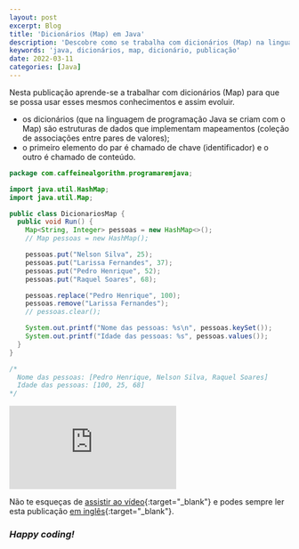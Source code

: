 ```yaml
---
layout: post
excerpt: Blog
title: 'Dicionários (Map) em Java'
description: 'Descobre como se trabalha com dicionários (Map) na linguagem de programação Java. Obtém respostas às tuas dúvidas com a teoria e os exemplos apresentados.'
keywords: 'java, dicionários, map, dicionário, publicação'
date: 2022-03-11
categories: [Java]
---
```


Nesta publicação aprende-se a trabalhar com dicionários (Map) para que se possa usar esses mesmos conhecimentos e assim evoluir.

- os dicionários (que na linguagem de programação Java se criam com o Map) são estruturas de dados que implementam mapeamentos (coleção de associações entre pares de valores);
- o primeiro elemento do par é chamado de chave (identificador) e o outro é chamado de conteúdo.

```java
package com.caffeinealgorithm.programaremjava;

import java.util.HashMap;
import java.util.Map;

public class DicionariosMap {
  public void Run() {
    Map<String, Integer> pessoas = new HashMap<>();
    // Map pessoas = new HashMap();

    pessoas.put("Nelson Silva", 25);
    pessoas.put("Larissa Fernandes", 37);
    pessoas.put("Pedro Henrique", 52);
    pessoas.put("Raquel Soares", 68);

    pessoas.replace("Pedro Henrique", 100);
    pessoas.remove("Larissa Fernandes");
    // pessoas.clear();

    System.out.printf("Nome das pessoas: %s\n", pessoas.keySet());
    System.out.printf("Idade das pessoas: %s", pessoas.values());
  }
}

/*
  Nome das pessoas: [Pedro Henrique, Nelson Silva, Raquel Soares]
  Idade das pessoas: [100, 25, 68]
*/
```

<div class="video-container">
  <iframe src="https://www.youtube.com/embed/R-ueRH4ySug" frameborder="0" allowfullscreen></iframe>
</div>

Não te esqueças de [assistir ao vídeo](https://youtu.be/R-ueRH4ySug){:target="\_blank"} e podes sempre ler esta publicação [em inglês](https://nelsonsilvadev.com/blog/dictionaries-map-in-java/){:target="\_blank"}.

### _Happy coding!_
